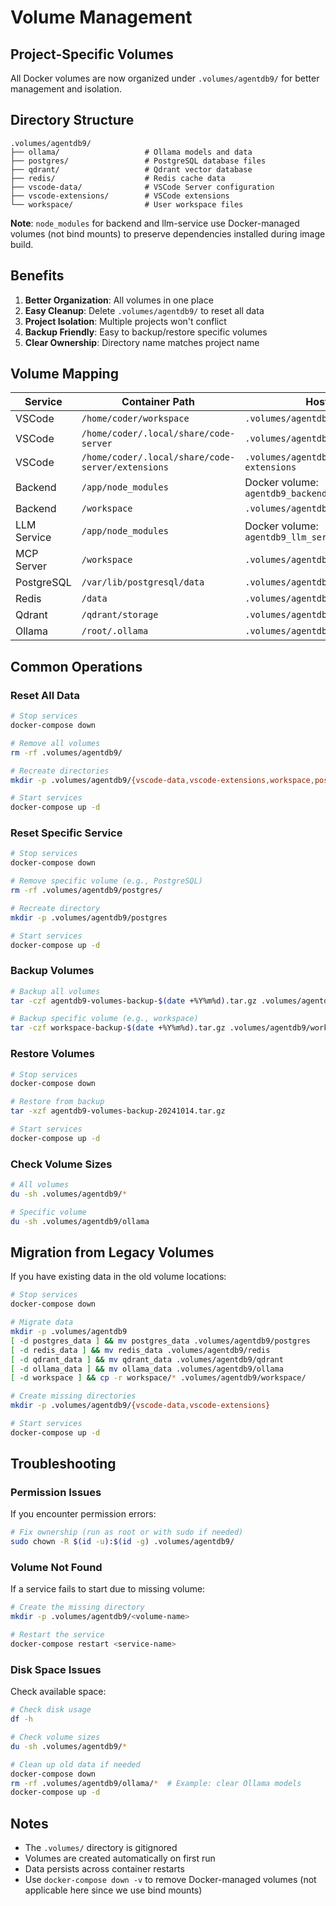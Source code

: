 # Volume Management

## Project-Specific Volumes

All Docker volumes are now organized under `.volumes/agentdb9/` for better management and isolation.

## Directory Structure

```
.volumes/agentdb9/
├── ollama/                   # Ollama models and data
├── postgres/                 # PostgreSQL database files
├── qdrant/                   # Qdrant vector database
├── redis/                    # Redis cache data
├── vscode-data/              # VSCode Server configuration
├── vscode-extensions/        # VSCode extensions
└── workspace/                # User workspace files
```

**Note**: `node_modules` for backend and llm-service use Docker-managed volumes (not bind mounts) to preserve dependencies installed during image build.

## Benefits

1. **Better Organization**: All volumes in one place
2. **Easy Cleanup**: Delete `.volumes/agentdb9/` to reset all data
3. **Project Isolation**: Multiple projects won't conflict
4. **Backup Friendly**: Easy to backup/restore specific volumes
5. **Clear Ownership**: Directory name matches project name

## Volume Mapping

| Service | Container Path | Host Path |
|---------|---------------|-----------|
| VSCode | `/home/coder/workspace` | `.volumes/agentdb9/workspace` |
| VSCode | `/home/coder/.local/share/code-server` | `.volumes/agentdb9/vscode-data` |
| VSCode | `/home/coder/.local/share/code-server/extensions` | `.volumes/agentdb9/vscode-extensions` |
| Backend | `/app/node_modules` | Docker volume: `agentdb9_backend_node_modules` |
| Backend | `/workspace` | `.volumes/agentdb9/workspace` |
| LLM Service | `/app/node_modules` | Docker volume: `agentdb9_llm_service_node_modules` |
| MCP Server | `/workspace` | `.volumes/agentdb9/workspace` |
| PostgreSQL | `/var/lib/postgresql/data` | `.volumes/agentdb9/postgres` |
| Redis | `/data` | `.volumes/agentdb9/redis` |
| Qdrant | `/qdrant/storage` | `.volumes/agentdb9/qdrant` |
| Ollama | `/root/.ollama` | `.volumes/agentdb9/ollama` |

## Common Operations

### Reset All Data

```bash
# Stop services
docker-compose down

# Remove all volumes
rm -rf .volumes/agentdb9/

# Recreate directories
mkdir -p .volumes/agentdb9/{vscode-data,vscode-extensions,workspace,postgres,redis,qdrant,ollama}

# Start services
docker-compose up -d
```

### Reset Specific Service

```bash
# Stop services
docker-compose down

# Remove specific volume (e.g., PostgreSQL)
rm -rf .volumes/agentdb9/postgres/

# Recreate directory
mkdir -p .volumes/agentdb9/postgres

# Start services
docker-compose up -d
```

### Backup Volumes

```bash
# Backup all volumes
tar -czf agentdb9-volumes-backup-$(date +%Y%m%d).tar.gz .volumes/agentdb9/

# Backup specific volume (e.g., workspace)
tar -czf workspace-backup-$(date +%Y%m%d).tar.gz .volumes/agentdb9/workspace/
```

### Restore Volumes

```bash
# Stop services
docker-compose down

# Restore from backup
tar -xzf agentdb9-volumes-backup-20241014.tar.gz

# Start services
docker-compose up -d
```

### Check Volume Sizes

```bash
# All volumes
du -sh .volumes/agentdb9/*

# Specific volume
du -sh .volumes/agentdb9/ollama
```

## Migration from Legacy Volumes

If you have existing data in the old volume locations:

```bash
# Stop services
docker-compose down

# Migrate data
mkdir -p .volumes/agentdb9
[ -d postgres_data ] && mv postgres_data .volumes/agentdb9/postgres
[ -d redis_data ] && mv redis_data .volumes/agentdb9/redis
[ -d qdrant_data ] && mv qdrant_data .volumes/agentdb9/qdrant
[ -d ollama_data ] && mv ollama_data .volumes/agentdb9/ollama
[ -d workspace ] && cp -r workspace/* .volumes/agentdb9/workspace/

# Create missing directories
mkdir -p .volumes/agentdb9/{vscode-data,vscode-extensions}

# Start services
docker-compose up -d
```

## Troubleshooting

### Permission Issues

If you encounter permission errors:

```bash
# Fix ownership (run as root or with sudo if needed)
sudo chown -R $(id -u):$(id -g) .volumes/agentdb9/
```

### Volume Not Found

If a service fails to start due to missing volume:

```bash
# Create the missing directory
mkdir -p .volumes/agentdb9/<volume-name>

# Restart the service
docker-compose restart <service-name>
```

### Disk Space Issues

Check available space:

```bash
# Check disk usage
df -h

# Check volume sizes
du -sh .volumes/agentdb9/*

# Clean up old data if needed
docker-compose down
rm -rf .volumes/agentdb9/ollama/*  # Example: clear Ollama models
docker-compose up -d
```

## Notes

- The `.volumes/` directory is gitignored
- Volumes are created automatically on first run
- Data persists across container restarts
- Use `docker-compose down -v` to remove Docker-managed volumes (not applicable here since we use bind mounts)
